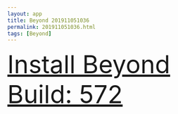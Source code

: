 ```yaml
---
layout: app
title: Beyond 201911051036
permalink: 201911051036.html
tags: [Beyond]
---
```

<div class="pure-g">
    <div class="pure-u-1-1" style="font-size: 4em">
        <a class="pure-button-primary" href="itms-services://?action=download-manifest&url=https%3A%2F%2Flitsungyisigono.github.io%2FTestScript%2Fmanifests%2F201911051036.plist"><i class="fa fa-download" aria-hidden="true"></i>Install Beyond Build: 572</a>
    </div>
</div>